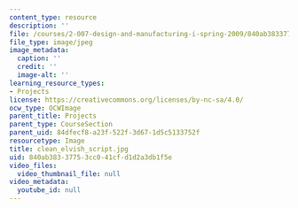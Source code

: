 ```yaml
---
content_type: resource
description: ''
file: /courses/2-007-design-and-manufacturing-i-spring-2009/840ab38337753cc041cfd1d2a3db1f5e_clean_elvish_script.jpg
file_type: image/jpeg
image_metadata:
  caption: ''
  credit: ''
  image-alt: ''
learning_resource_types:
- Projects
license: https://creativecommons.org/licenses/by-nc-sa/4.0/
ocw_type: OCWImage
parent_title: Projects
parent_type: CourseSection
parent_uid: 84dfecf8-a23f-522f-3d67-1d5c5133752f
resourcetype: Image
title: clean_elvish_script.jpg
uid: 840ab383-3775-3cc0-41cf-d1d2a3db1f5e
video_files:
  video_thumbnail_file: null
video_metadata:
  youtube_id: null
---
```

